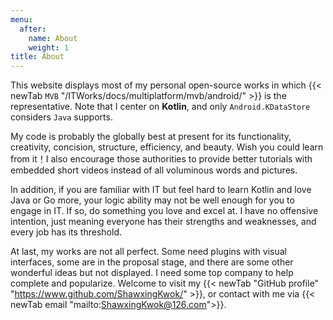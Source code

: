 ```yaml
---
menu:
  after:
    name: About
    weight: 1
title: About
---
```


This website displays most of my personal open-source works in which {{< newTab `MVB` "/ITWorks/docs/multiplatform/mvb/android/" >}} 
is the representative. Note that I center on **Kotlin**, and only `Android.KDataStore` considers `Java` supports.

My code is probably the globally best at present for its functionality, creativity, concision, structure, efficiency, 
and beauty. Wish you could learn from it！I also encourage those authorities to provide better tutorials with embedded 
short videos instead of all voluminous words and pictures.

In addition, if you are familiar with IT but feel hard to learn Kotlin and love Java or Go more, your logic
ability may not be well enough for you to engage in IT. If so, do something you love and excel
at. I have no offensive intention, just meaning everyone has their strengths and weaknesses, and every
job has its threshold.

At last, my works are not all perfect. Some need plugins with visual interfaces, some are in the proposal stage, and there are 
some other wonderful ideas but not displayed. I need some top company to help complete and popularize. Welcome to visit my 
{{< newTab "GitHub profile" "https://www.github.com/ShawxingKwok/" >}}, or contact with me via 
{{< newTab email "mailto:ShawxingKwok@126.com">}}.